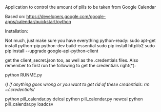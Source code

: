 Application to control the amount of pills to be taken from Google Calendar

Based on:
https://developers.google.com/google-apps/calendar/quickstart/python

Installation:

Not much, just make sure you have everything python-ready:
sudo apt-get install python-pip python-dev build-essential
sudo pip install httplib2
sudo pip install --upgrade google-api-python-client

get the client_secret.json too, as well as the .credentials files.
Also remember to first run the following to get the credentials right(*):

python RUNME.py

(*) if anything goes wrong or you want to get rid of these credentials:
rm ~/.credentials/*

python pill_calendar.py delcal
python pill_calendar.py newcal
python pill_calendar.py loadcsv

